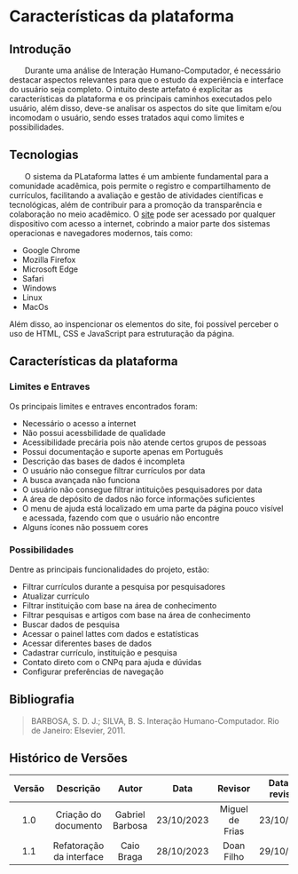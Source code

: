 # **Características da plataforma**

## **Introdução**

&emsp;&emsp;Durante uma análise de Interação Humano-Computador, é necessário destacar aspectos relevantes para que o estudo da experiência e interface do 
usuário seja completo. O intuito deste artefato é explicitar as características da plataforma e os principais caminhos executados pelo usuário, além disso, 
deve-se analisar os aspectos do site que limitam e/ou incomodam o usuário, sendo esses tratados aqui como limites e possibilidades. 

## **Tecnologias**

&emsp;&emsp;O sistema da PLataforma lattes é um ambiente fundamental para a comunidade acadêmica, pois permite o registro e compartilhamento de currículos, facilitando a avaliação e 
gestão de atividades científicas e tecnológicas, além de contribuir para a promoção da transparência e colaboração no meio acadêmico. O [site](https://www.lattes.cnpq.br/) pode ser acessado por qualquer dispositivo
com acesso a internet, cobrindo a maior parte dos sistemas operacionas e navegadores modernos, tais como:

+ Google Chrome
+ Mozilla Firefox
+ Microsoft Edge
+ Safari
+ Windows
+ Linux
+ MacOs

Além disso, ao inspencionar os elementos do site, foi possível perceber o uso de HTML, CSS e JavaScript para estruturação da página.

## **Características da plataforma**

### **Limites e Entraves** 

Os principais limites e entraves encontrados foram:

+ Necessário o acesso a internet
+ Não possui acessbilidade de qualidade
+ Acessibilidade precária pois não atende certos grupos de pessoas
+ Possui documentação e suporte apenas em Português
+ Descrição das bases de dados é incompleta
+ O usuário não consegue filtrar currículos por data
+ A busca avançada não funciona
+ O usuário não consegue filtrar intituições pesquisadores por data
+ A área de depósito de dados não force informações suficientes
+ O menu de ajuda está localizado em uma parte da página pouco visível e acessada, fazendo com que o usuário não encontre
+ Alguns ícones não possuem cores


### **Possibilidades**

Dentre as principais funcionalidades do projeto, estão:

+ Filtrar currículos durante a pesquisa por pesquisadores
+ Atualizar currículo
+ Filtrar instituição com base na área de conhecimento
+ Filtrar pesquisas e artigos com base na área de conhecimento
+ Buscar dados de pesquisa
+ Acessar o painel lattes com dados e estatísticas
+ Acessar diferentes bases de dados
+ Cadastrar currículo, instituição e pesquisa
+ Contato direto com o CNPq para ajuda e dúvidas
+ Configurar preferências de navegação

## **Bibliografia**

> BARBOSA, S. D. J.; SILVA, B. S. Interação Humano-Computador. Rio de Janeiro: Elsevier, 2011.

## **Histórico de Versões**

| Versão |          Descrição              |     Autor      |      Data      |   Revisor     |    Data de revisão    |  
|:------:|:-------------------------------:|:--------------:|:--------------:|:-------------:|:---------------------:|
| 1.0    | Criação do documento | Gabriel Barbosa | 23/10/2023 | Miguel de Frias | 23/10/2023 |
| 1.1    | Refatoração da interface  | Caio Braga | 28/10/2023 | Doan Filho  | 29/10/2023 |
